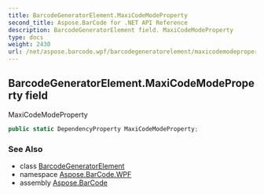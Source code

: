 ```yaml
---
title: BarcodeGeneratorElement.MaxiCodeModeProperty
second_title: Aspose.BarCode for .NET API Reference
description: BarcodeGeneratorElement field. MaxiCodeModeProperty
type: docs
weight: 2430
url: /net/aspose.barcode.wpf/barcodegeneratorelement/maxicodemodeproperty/
---
```

## BarcodeGeneratorElement.MaxiCodeModeProperty field

MaxiCodeModeProperty

```csharp
public static DependencyProperty MaxiCodeModeProperty;
```

### See Also

* class [BarcodeGeneratorElement](../)
* namespace [Aspose.BarCode.WPF](../../../aspose.barcode.wpf/)
* assembly [Aspose.BarCode](../../../)


